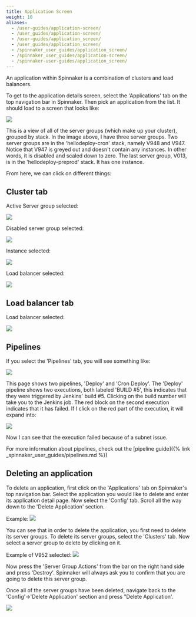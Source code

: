```yaml
---
title: Application Screen
weight: 10
aliases:
  - /user-guides/application-screen/
  - /user_guides/application-screen/
  - /user-guides/application_screen/
  - /user_guides/application_screen/
  - /spinnaker_user_guides/application_screen/
  - /spinnaker_user_guides/application-screen/
  - /spinnaker-user-guides/application_screen/
---
```


An application within Spinnaker is a combination of clusters and load balancers.

To get to the application details screen, select the 'Applications' tab on the top navigation bar in Spinnaker. Then pick an application from the list. It should load to a screen that looks like:

![](/images/Image-2017-04-03-at-12.49.10-PM.png)

This is a view of all of the server groups (which make up your cluster), grouped by stack. In the image above, I have three server groups. Two server groups are in the 'hellodeploy-cron' stack, namely V948 and V947. Notice that V947 is greyed out and doesn't contain any instances. In other words, it is disabled and scaled down to zero. The last server group, V013, is in the 'hellodeploy-preprod' stack. It has one instance.

From here, we can click on different things:

## Cluster tab
Active Server group selected:

![](/images/Image-2017-03-30-at-5.48.23-PM.png)


Disabled server group selected:

![](/images/Image-2017-03-30-at-5.50.26-PM.png)


Instance selected:

![](/images/Image-2017-03-30-at-5.49.21-PM.png)


Load balancer selected:

![](/images/Image-2017-03-30-at-5.49.37-PM.png)


## Load balancer tab

Load balancer selected:

![](/images/Image-2017-03-30-at-5.51.44-PM.png)

## Pipelines

If you select the 'Pipelines' tab, you will see something like:

![](/images/Image-2017-04-03-at-12.57.39-PM.png)

This page shows two pipelines, 'Deploy' and 'Cron Deploy'. The 'Deploy' pipeline shows two executions, both labeled 'BUILD #5', this indicates that they were triggered by Jenkins' build #5. Clicking on the build number will take you to the Jenkins job. The red block on the second execution indicates that it has failed. If I click on the red part of the execution, it will expand into:

![](/images/Image-2017-04-03-at-1.05.01-PM.png)

Now I can see that the execution failed because of a subnet issue.


For more information about pipelines, check out the [pipeline guide]({% link _spinnaker_user_guides/pipelines.md %})


## Deleting an application

To delete an application, first click on the 'Applications' tab on Spinnaker's top navigation bar. Select the application you would like to delete and enter its application detail page. Now select the 'Config' tab. Scroll all the way down to the 'Delete Application' section.

Example:
![](/images/Image-2017-04-03-at-1.09.20-PM.png)

You can see that in order to delete the application, you first need to delete its server groups. To delete its server groups, select the 'Clusters' tab. Now select a server group to delete by clicking on it.

Example of V952 selected:
![](/images/Image-2017-04-03-at-1.10.34-PM.png)

Now press the 'Server Group Actions' from the bar on the right hand side and press 'Destroy'. Spinnaker will always ask you to confirm that you are going to delete this server group.

Once all of the server groups have been deleted, navigate back to the 'Config'->'Delete Application' section and press "Delete Application'.

![](/images/Image-2017-04-03-at-1.15.56-PM.png)
